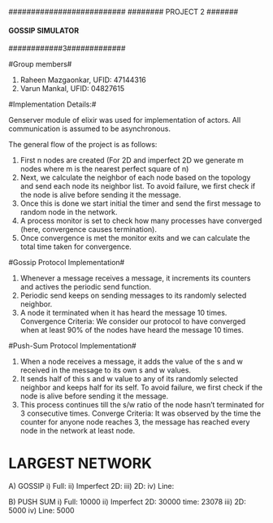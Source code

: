 ##########################
######## PROJECT 2 ####### 
#### GOSSIP SIMULATOR ####
############3#############

#Group members#
1) Raheen Mazgaonkar, UFID: 47144316
2) Varun Mankal, UFID: 04827615

#Implementation Details:#

Genserver module of elixir was used for implementation of actors. All communication is assumed to be asynchronous.

The general flow of the project is as follows:
1)	First n nodes are created (For 2D and imperfect 2D we generate m nodes where m is the nearest perfect square of n)
2)	Next, we calculate the neighbor of each node based on the topology and send each node its neighbor list. To avoid failure, we first check if the node is alive before sending it the message.
3)	Once this is done we start initial the timer and send the first message to random node in the network.
4)	A process monitor is set to check how many processes have converged (here, convergence causes termination).
5)	Once convergence is met the monitor exits and we can calculate the total time taken for convergence.

#Gossip Protocol Implementation#
1)	Whenever a message receives a message, it increments its counters and actives the periodic send function.
2)	Periodic send keeps on sending messages to its randomly selected neighbor.
3)	A node it terminated when it has heard the message 10 times.
Convergence Criteria: We consider our protocol to have converged when at least 90% of the nodes have heard the message 10 times.

#Push-Sum Protocol Implementation#
1)	When a node receives a message, it adds the value of the s and w received in the message to its own s and w values.
2)	It sends half of this s and w value to any of its randomly selected neighbor and keeps half for its self. To avoid failure, we first check if the node is alive before sending it the message.
3)	This process continues till the s/w ratio of the node hasn’t terminated for 3 consecutive times. 
Converge Criteria: It was observed by the time the counter for anyone node reaches 3, the message has reached every node in the network at least node.

# LARGEST NETWORK #

A) GOSSIP
  i) Full:
  ii) Imperfect 2D:
  iii) 2D:
  iv) Line:
  

B) PUSH SUM
  i) Full: 10000 
  ii) Imperfect 2D: 30000 time: 23078
  iii) 2D: 5000
  iv) Line: 5000